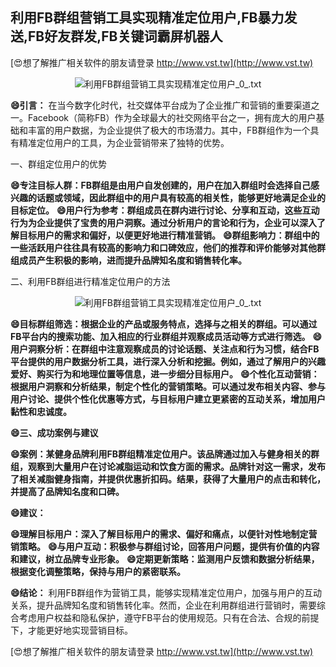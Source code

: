 ## **利用FB群组营销工具实现精准定位用户,FB暴力发送,FB好友群发,FB关键词霸屏机器人**

[😍想了解推广相关软件的朋友请登录 http://www.vst.tw](http://www.vst.tw)

 <center><img src="https://vst.tw/MP4/tuiguang/png/3.png" alt="利用FB群组营销工具实现精准定位用户_0_.txt"></center>

**😄引言：**
在当今数字化时代，社交媒体平台成为了企业推广和营销的重要渠道之一。Facebook（简称FB）作为全球最大的社交网络平台之一，拥有庞大的用户基础和丰富的用户数据，为企业提供了极大的市场潜力。其中，FB群组作为一个具有精准定位用户的工具，为企业营销带来了独特的优势。

一、群组定位用户的优势

**😄专注目标人群：FB群组是由用户自发创建的，用户在加入群组时会选择自己感兴趣的话题或领域，因此群组中的用户具有较高的相关性，能够更好地满足企业的目标定位。**
**😄用户行为参考：群组成员在群内进行讨论、分享和互动，这些互动行为为企业提供了宝贵的用户洞察。通过分析用户的言论和行为，企业可以深入了解目标用户的需求和偏好，以便更好地进行精准营销。**
**😄群组影响力：群组中的一些活跃用户往往具有较高的影响力和口碑效应，他们的推荐和评价能够对其他群组成员产生积极的影响，进而提升品牌知名度和销售转化率。**

二、利用FB群组进行精准定位用户的方法

 <center><img src="https://vst.tw/MP4/tuiguang/png/2.png" alt="利用FB群组营销工具实现精准定位用户_0_.txt"></center>

**😄目标群组筛选：根据企业的产品或服务特点，选择与之相关的群组。可以通过FB平台内的搜索功能、加入相应的行业群组并观察成员活动等方式进行筛选。**
**😄用户洞察分析：在群组中注意观察成员的讨论话题、关注点和行为习惯，结合FB平台提供的用户数据分析工具，进行深入分析和挖掘。例如，通过了解用户的兴趣爱好、购买行为和地理位置等信息，进一步细分目标用户。**
**😄个性化互动营销：根据用户洞察和分析结果，制定个性化的营销策略。可以通过发布相关内容、参与用户讨论、提供个性化优惠等方式，与目标用户建立更紧密的互动关系，增加用户黏性和忠诚度。**

**😄三、成功案例与建议**

**😄案例：某健身品牌利用FB群组精准定位用户。该品牌通过加入与健身相关的群组，观察到大量用户在讨论减脂运动和饮食方面的需求。品牌针对这一需求，发布了相关减脂健身指南，并提供优惠折扣码。结果，获得了大量用户的点击和转化，并提高了品牌知名度和口碑。**

**😄建议：**

**😄理解目标用户：深入了解目标用户的需求、偏好和痛点，以便针对性地制定营销策略。**
**😄与用户互动：积极参与群组讨论，回答用户问题，提供有价值的内容和建议，树立品牌专业形象。**
**😄定期更新策略：监测用户反馈和数据分析结果，根据变化调整策略，保持与用户的紧密联系。**

**😄结论：**
利用FB群组作为营销工具，能够实现精准定位用户，加强与用户的互动关系，提升品牌知名度和销售转化率。然而，企业在利用群组进行营销时，需要综合考虑用户权益和隐私保护，遵守FB平台的使用规范。只有在合法、合规的前提下，才能更好地实现营销目标。

[😍想了解推广相关软件的朋友请登录 http://www.vst.tw](http://www.vst.tw)



